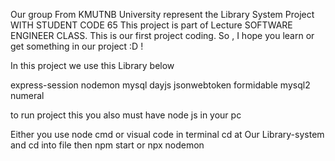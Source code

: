 Our group From KMUTNB University represent the Library System Project WITH STUDENT CODE 65 
This project is part of Lecture SOFTWARE ENGINEER CLASS. This is our first project coding. So , I hope you learn or get something in our project :D !

In this project we use this Library below

express-session
nodemon
mysql
dayjs
jsonwebtoken
formidable
mysql2
numeral

to run project this you also must have node js in your pc

Either you use node cmd or visual code in terminal cd at Our Library-system and cd into file then npm start or npx nodemon 

